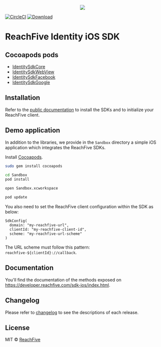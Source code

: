 <p align="center">
 <img src="https://www.reachfive.com/hs-fs/hubfs/Reachfive_April2019/Images/site-logo.png?width=700&height=192&name=site-logo.png"/>
</p>

[![CircleCI](https://circleci.com/gh/ReachFive/identity-ios-sdk/tree/master.svg?style=svg)](https://circleci.com/gh/ReachFive/identity-ios-sdk/tree/master)
[![Download](https://img.shields.io/cocoapods/v/IdentitySdkCore.svg?style=flat) ](https://cocoapods.org/pods/IdentitySdkCore)

# ReachFive Identity iOS SDK

## Cocoapods pods

- [IdentitySdkCore](https://cocoapods.org/pods/IdentitySdkCore)
- [IdentitySdkWebView](https://cocoapods.org/pods/IdentitySdkWebView)
- [IdentitySdkFacebook](https://cocoapods.org/pods/IdentitySdkFacebook)
- [IdentitySdkGoogle](https://cocoapods.org/pods/IdentitySdkGoogle)

## Installation

Refer to the [public documentation](https://developer.reach5.co/guides/installation/ios) to install the SDKs and to initialize your ReachFive client.

## Demo application

In addition to the libraries, we provide in the `Sandbox` directory a simple iOS application which integrates the ReachFive SDKs.

Install [Cocoapods](https://cocoapods.org).

```sh
sudo gem install cocoapods

cd Sandbox
pod install

open Sandbox.xcworkspace

pod update
```

You also need to set the ReachFive client configuration within the SDK as below:

```
SdkConfig(
  domain: "my-reachfive-url",
  clientId: "my-reachfive-client-id",
  scheme: "my-reachfive-url-scheme"
)
```

The URL scheme must follow this pattern: `reachfive-${clientId}://callback`.

## Documentation

You'll find the documentation of the methods exposed on https://developer.reachfive.com/sdk-ios/index.html.

## Changelog

Please refer to [changelog](CHANGELOG.md) to see the descriptions of each release.

## License

MIT © [ReachFive](https://reachfive.co/)
